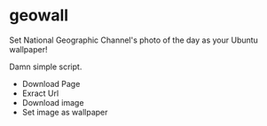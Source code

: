 geowall
===

Set National Geographic Channel's photo of the day as your Ubuntu wallpaper!

Damn simple script. 
* Download Page 
* Exract Url
* Download image 
* Set image as wallpaper
